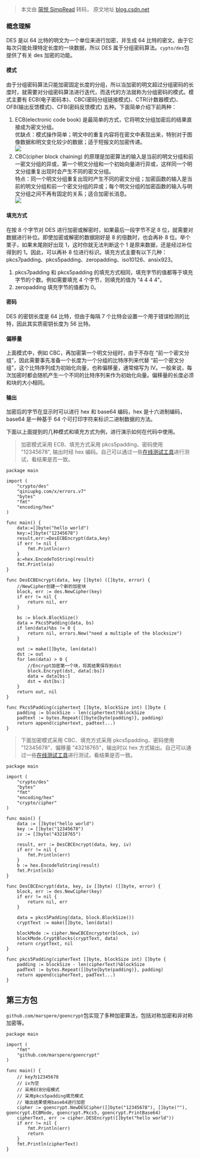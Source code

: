 > 本文由 [简悦 SimpRead](http://ksria.com/simpread/) 转码， 原文地址 [blog.csdn.net](https://blog.csdn.net/benben_2015/article/details/81254023)

### 概念理解

DES 是以 64 比特的明文为一个单位来进行加密，并生成 64 比特的密文。由于它每次只能处理特定长度的一块数据，所以 DES 属于分组密码算法。`cypto/des`包提供了有关 des 加密的功能。

#### 模式

由于分组密码算法只能加密固定长度的分组，所以当加密的明文超过分组密码的长度时，就需要对分组密码算法进行迭代，而迭代的方法就称为分组密码的模式。模式主要有 ECB(电子密码本)、CBC(密码分组链接模式)、CTR(计数器模式)、OFB(输出反馈模式)、CFB(密码反馈模式) 五种。下面简单介绍下前两种：

1.  ECB(electronic code book) 是最简单的方式，它将明文分组加密后的结果直接成为密文分组。  
    优缺点：模式操作简单；明文中的重复内容将在密文中表现出来，特别对于图像数据和明文变化较少的数据；适于短报文的加密传递。  
    ![](https://img-blog.csdn.net/20180727152908938?watermark/2/text/aHR0cHM6Ly9ibG9nLmNzZG4ubmV0L2JlbmJlbl8yMDE1/font/5a6L5L2T/fontsize/400/fill/I0JBQkFCMA==/dissolve/70)
2.  CBC(cipher block chaining) 的原理是加密算法的输入是当前的明文分组和前一密文分组的异或，第一个明文分组和一个初始向量进行异或，这样同一个明文分组重复出现时会产生不同的密文分组。  
    特点：同一个明文分组重复出现时产生不同的密文分组；加密函数的输入是当前的明文分组和前一个密文分组的异或；每个明文分组的加密函数的输入与明文分组之间不再有固定的关系；适合加密长消息。  
    ![](https://img-blog.csdn.net/20180727152929756?watermark/2/text/aHR0cHM6Ly9ibG9nLmNzZG4ubmV0L2JlbmJlbl8yMDE1/font/5a6L5L2T/fontsize/400/fill/I0JBQkFCMA==/dissolve/70)

#### 填充方式

在按 8 个字节对 DES 进行加密或解密时，如果最后一段字节不足 8 位，就需要对数据进行补位。即使加密或解密的数据刚好是 8 的倍数时，也会再补 8 位。举个栗子，如果末尾刚好出现 1，这时你就无法判断这个 1 是原来数据，还是经过补位得到的 1。因此，可以再补 8 位进行标识。填充方式主要有以下几种：pkcs7padding、pkcs5padding、zeropadding、iso10126、ansix923。

1.  pkcs7padding 和 pkcs5padding 的填充方式相同，填充字节的值都等于填充字节的个数。例如需要填充 4 个字节，则填充的值为 "4 4 4 4"。
2.  zeropadding 填充字节的值都为 0。

#### 密码

DES 的密钥长度是 64 比特，但由于每隔 7 个比特会设置一个用于错误检测的比特，因此其实质密钥长度为 56 比特。

#### 偏移量

上面模式中，例如 CBC，再加密第一个明文分组时，由于不存在 “前一个密文分组”，因此需要事先准备一个长度为一个分组的比特序列来代替 “前一个密文分组”，这个比特序列成为初始化向量，也称偏移量，通常缩写为 IV。一般来说，每次加密时都会随机产生一个不同的比特序列来作为初始化向量。偏移量的长度必须和块的大小相同。

#### 输出

加密后的字节在显示时可以进行 hex 和 base64 编码，hex 是十六进制编码，base64 是一种基于 64 个可打印字符来标识二进制数据的方法。

下面以上面提到的几种模式和填充方式为例，进行演示如何在代码中使用。

> 加密模式采用 ECB、填充方式采用 pkcs5padding、密码使用 "12345678", 输出时经 hex 编码。自己可以通过一些[在线测试工具](http://tool.chacuo.net/cryptdes)进行测试，看结果是否一致。

```
package main

import (
	"crypto/des"
	"qiniupkg.com/x/errors.v7"
	"bytes"
	"fmt"
	"encoding/hex"
)

func main() {
	data:=[]byte("hello world")
	key:=[]byte("12345678")
	result,err:=DesECBEncrypt(data,key)
	if err != nil {
		fmt.Println(err)
	}
	a:=hex.EncodeToString(result)
	fmt.Println(a)
}

func DesECBEncrypt(data, key []byte) ([]byte, error) {
    //NewCipher创建一个新的加密块
	block, err := des.NewCipher(key)
	if err != nil {
		return nil, err
	}

	bs := block.BlockSize()
	data = Pkcs5Padding(data, bs)
	if len(data)%bs != 0 {
		return nil, errors.New("need a multiple of the blocksize")
	}

	out := make([]byte, len(data))
	dst := out
	for len(data) > 0 {
        //Encrypt加密第一个块，将其结果保存到dst
		block.Encrypt(dst, data[:bs])
		data = data[bs:]
		dst = dst[bs:]
	}
	return out, nil
}

func Pkcs5Padding(ciphertext []byte, blockSize int) []byte {
	padding := blockSize - len(ciphertext)%blockSize
	padtext := bytes.Repeat([]byte{byte(padding)}, padding)
	return append(ciphertext, padtext...)
}
```

> 下面加密模式采用 CBC、填充方式采用 pkcs5padding、密码使用 "12345678"、偏移量 "43218765"，输出时以 hex 方式输出。自己可以通过一些[在线测试工具](http://tool.chacuo.net/cryptdes)进行测试，看结果是否一致。

```
package main

import (
	"crypto/des"
	"bytes"
	"fmt"
	"encoding/hex"
	"crypto/cipher"
)

func main() {
	data := []byte("hello world")
	key := []byte("12345678")
	iv := []byte("43218765")

	result, err := DesCBCEncrypt(data, key, iv)
	if err != nil {
		fmt.Println(err)
	}
	b := hex.EncodeToString(result)
	fmt.Println(b)
}

func DesCBCEncrypt(data, key, iv []byte) ([]byte, error) {
	block, err := des.NewCipher(key)
	if err != nil {
		return nil, err
	}

	data = pkcs5Padding(data, block.BlockSize())
	cryptText := make([]byte, len(data))

	blockMode := cipher.NewCBCEncrypter(block, iv)
	blockMode.CryptBlocks(cryptText, data)
	return cryptText, nil
}

func pkcs5Padding(cipherText []byte, blockSize int) []byte {
	padding := blockSize - len(cipherText)%blockSize
	padText := bytes.Repeat([]byte{byte(padding)}, padding)
	return append(cipherText, padText...)
}
```

第三方包
----

`github.com/marspere/goencrypt`包实现了多种加密算法，包括对称加密和非对称加密等。

```
package main

import (
	"fmt"
	"github.com/marspere/goencrypt"
)

func main() {
	// key为12345678
	// iv为空
	// 采用ECB分组模式
	// 采用pkcs5padding填充模式
	// 输出结果使用base64进行加密
	cipher := goencrypt.NewDESCipher([]byte("12345678"), []byte(""), goencrypt.ECBMode, goencrypt.Pkcs5, goencrypt.PrintBase64)
	cipherText, err := cipher.DESEncrypt([]byte("hello world"))
	if err != nil {
		fmt.Println(err)
		return
	}
	fmt.Println(cipherText)
}
```
